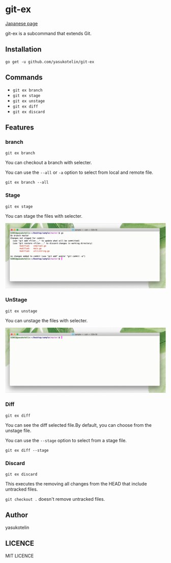 # git-ex

[Japanese page](./README-JP.md)

git-ex is a subcommand that extends Git.

## Installation

```
go get -u github.com/yasukotelin/git-ex
```

## Commands

- `git ex branch`
- `git ex stage`
- `git ex unstage`
- `git ex diff`
- `git ex discard`

## Features

### branch

```
git ex branch
```

You can checkout a branch with selecter.

You can use the `--all` or `-a` option to select from local and remote file.

```
git ex branch --all
```

### Stage

```
git ex stage
```

You can stage the files with selecter.

![stage.gif](./images/stage.gif)

### UnStage

```
git ex unstage
```

You can unstage the files with selecter.

![unstage.gif](./images/unstage.gif)

### Diff

```
git ex diff
```

You can see the diff selected file.By default, you can choose from the unstage file.

You can use the `--stage` option to select from a stage file.

```
git ex diff --stage
```

### Discard

```
git ex discard
```

This executes the removing all changes from the HEAD that include untracked files.

`git checkout .` doesn't remove untracked files.

## Author

yasukotelin

## LICENCE

MIT LICENCE